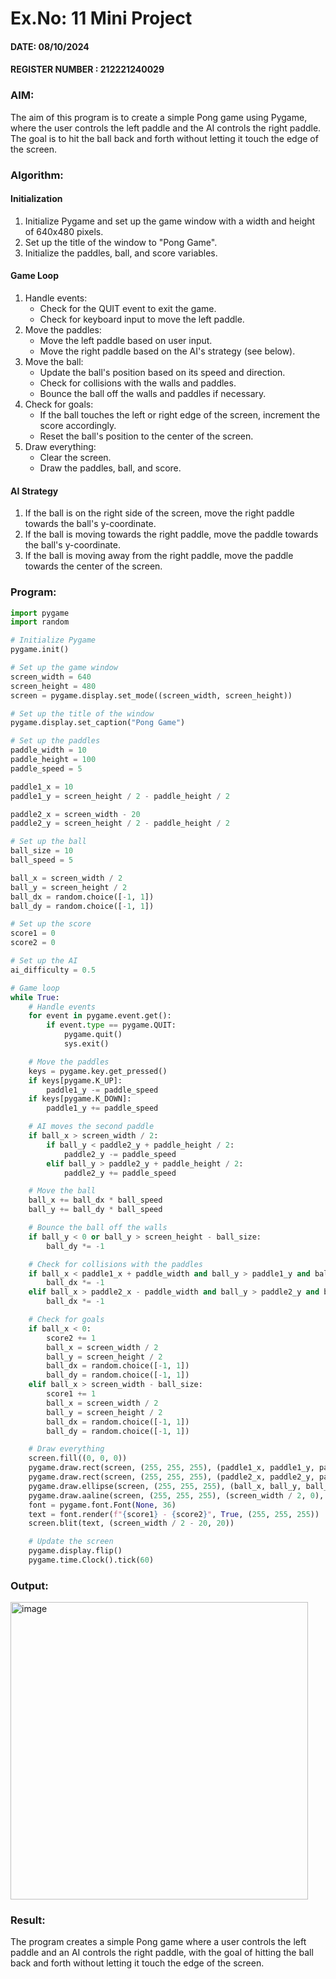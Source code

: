# Ex.No: 11  Mini Project 
#### DATE: 08/10/2024                                                                          
#### REGISTER NUMBER : 212221240029

### AIM: 

The aim of this program is to create a simple Pong game using Pygame, where the user controls the left paddle and the AI controls the right paddle. The goal is to hit the ball back and forth without letting it touch the edge of the screen.

### Algorithm:

#### Initialization

1. Initialize Pygame and set up the game window with a width and height of 640x480 pixels.
2. Set up the title of the window to "Pong Game".
3. Initialize the paddles, ball, and score variables.

#### Game Loop

1. Handle events:
   + Check for the QUIT event to exit the game.
   + Check for keyboard input to move the left paddle.
2. Move the paddles:
   + Move the left paddle based on user input.
   + Move the right paddle based on the AI's strategy (see below).
3. Move the ball:
   + Update the ball's position based on its speed and direction.
   + Check for collisions with the walls and paddles.
   + Bounce the ball off the walls and paddles if necessary.
4. Check for goals:
   + If the ball touches the left or right edge of the screen, increment the score accordingly.
   + Reset the ball's position to the center of the screen.
5. Draw everything:
   + Clear the screen.
   + Draw the paddles, ball, and score.

#### AI Strategy

1. If the ball is on the right side of the screen, move the right paddle towards the ball's y-coordinate.
2. If the ball is moving towards the right paddle, move the paddle towards the ball's y-coordinate.
3. If the ball is moving away from the right paddle, move the paddle towards the center of the screen.

### Program:
```python
import pygame
import random

# Initialize Pygame
pygame.init()

# Set up the game window
screen_width = 640
screen_height = 480
screen = pygame.display.set_mode((screen_width, screen_height))

# Set up the title of the window
pygame.display.set_caption("Pong Game")

# Set up the paddles
paddle_width = 10
paddle_height = 100
paddle_speed = 5

paddle1_x = 10
paddle1_y = screen_height / 2 - paddle_height / 2

paddle2_x = screen_width - 20
paddle2_y = screen_height / 2 - paddle_height / 2

# Set up the ball
ball_size = 10
ball_speed = 5

ball_x = screen_width / 2
ball_y = screen_height / 2
ball_dx = random.choice([-1, 1])
ball_dy = random.choice([-1, 1])

# Set up the score
score1 = 0
score2 = 0

# Set up the AI
ai_difficulty = 0.5

# Game loop
while True:
    # Handle events
    for event in pygame.event.get():
        if event.type == pygame.QUIT:
            pygame.quit()
            sys.exit()

    # Move the paddles
    keys = pygame.key.get_pressed()
    if keys[pygame.K_UP]:
        paddle1_y -= paddle_speed
    if keys[pygame.K_DOWN]:
        paddle1_y += paddle_speed

    # AI moves the second paddle
    if ball_x > screen_width / 2:
        if ball_y < paddle2_y + paddle_height / 2:
            paddle2_y -= paddle_speed
        elif ball_y > paddle2_y + paddle_height / 2:
            paddle2_y += paddle_speed

    # Move the ball
    ball_x += ball_dx * ball_speed
    ball_y += ball_dy * ball_speed

    # Bounce the ball off the walls
    if ball_y < 0 or ball_y > screen_height - ball_size:
        ball_dy *= -1

    # Check for collisions with the paddles
    if ball_x < paddle1_x + paddle_width and ball_y > paddle1_y and ball_y < paddle1_y + paddle_height:
        ball_dx *= -1
    elif ball_x > paddle2_x - paddle_width and ball_y > paddle2_y and ball_y < paddle2_y + paddle_height:
        ball_dx *= -1

    # Check for goals
    if ball_x < 0:
        score2 += 1
        ball_x = screen_width / 2
        ball_y = screen_height / 2
        ball_dx = random.choice([-1, 1])
        ball_dy = random.choice([-1, 1])
    elif ball_x > screen_width - ball_size:
        score1 += 1
        ball_x = screen_width / 2
        ball_y = screen_height / 2
        ball_dx = random.choice([-1, 1])
        ball_dy = random.choice([-1, 1])

    # Draw everything
    screen.fill((0, 0, 0))
    pygame.draw.rect(screen, (255, 255, 255), (paddle1_x, paddle1_y, paddle_width, paddle_height))
    pygame.draw.rect(screen, (255, 255, 255), (paddle2_x, paddle2_y, paddle_width, paddle_height))
    pygame.draw.ellipse(screen, (255, 255, 255), (ball_x, ball_y, ball_size, ball_size))
    pygame.draw.aaline(screen, (255, 255, 255), (screen_width / 2, 0), (screen_width / 2, screen_height))
    font = pygame.font.Font(None, 36)
    text = font.render(f"{score1} - {score2}", True, (255, 255, 255))
    screen.blit(text, (screen_width / 2 - 20, 20))

    # Update the screen
    pygame.display.flip()
    pygame.time.Clock().tick(60)

```

### Output:

<img width="476" alt="image" src="https://github.com/user-attachments/assets/88486ecd-3e1a-4b64-9122-95dcb9b2a3c6">


### Result:
The program creates a simple Pong game where a user controls the left paddle and an AI controls the right paddle, with the goal of hitting the ball back and forth without letting it touch the edge of the screen.
